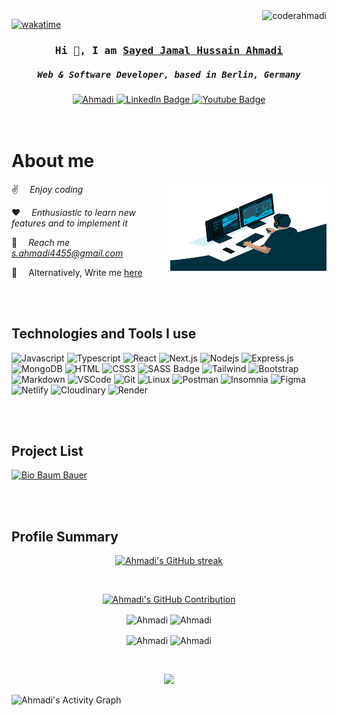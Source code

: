 <a href="https://komarev.com/ghpvc/?username=coderahmadi">
  <img align="right" src="https://komarev.com/ghpvc/?username=coderahmadi&label=Profile%20views&color=0e75b6&style=flat" alt="coderahmadi" />
</a>

[![wakatime](https://wakatime.com/badge/user/018ced95-0edd-4d7e-8687-5aa13fe6ebf0.svg)](https://wakatime.com/@018ced95-0edd-4d7e-8687-5aa13fe6ebf0)

<h3 align="center">
  <samp> Hi 👋, I am <a target="_blank" href="https://coderahmadi.github.io/my-portfolio/">Sayed Jamal Hussain Ahmadi</a> </samp>
</h3>

<h5 align="center">
  <samp>
   <b>Web & Software Developer, based in Berlin, Germany</b>
  </samp>
</h5>
<div id="badges" align="center">
  <a href="https://coderahmadi.github.io/my-portfolio/" target="blank">
     <img src="https://img.shields.io/badge/Portfolio-DC143C?style=for-the-badge&logo=medium&logoColor=white" alt="Ahmadi" />
  </a>
  <a href="https://www.linkedin.com/in/sayed-jamal-h-ahmadi-b358a4159/">
    <img src="https://img.shields.io/badge/LinkedIn-blue?style=for-the-badge&logo=linkedin&logoColor=white" alt="LinkedIn Badge"/>
  </a>
  <a href="https://www.youtube.com/channel/UCabCQPaIIUeKdTW1EqFhIbg">
    <img src="https://img.shields.io/badge/YouTube-red?style=for-the-badge&logo=youtube&logoColor=white" alt="Youtube Badge"/>
  </a>
</div>
<br/>
<br/>
 
<!-- About Section -->
 # About me
 
<p>
 <img align="right" width="250" height="140" src="/assets/programmer.gif" alt="Coding gif" />
 <p> ✌️ &emsp;<em>Enjoy coding</em> <br/></p>
 <p> ❤️ &emsp;<em>Enthusiastic to learn new features and to implement it</em><br/></p>
 <p> 📧 &emsp;<em>Reach me <a href = "mailto:s.ahmadi4455@gmail.com">s.ahmadi4455@gmail.com</a></em><br/></p>
 <p> 💬 &emsp;<emp>Alternatively,&nbsp;Write me <a href="https://coderahmadi.github.io/my-portfolio/#contact">here</a></emp></p>
</p>
<br/>
<br/>

## Technologies and Tools I use

![Javascript](https://img.shields.io/badge/Javascript-F0DB4F?style=for-the-badge&labelColor=black&logo=javascript&logoColor=F0DB4F)
![Typescript](https://img.shields.io/badge/Typescript-007acc?style=for-the-badge&labelColor=black&logo=typescript&logoColor=007acc)
![React](https://img.shields.io/badge/-React-61DBFB?style=for-the-badge&labelColor=black&logo=react&logoColor=61DBFB)
![Next.js](https://img.shields.io/badge/next.js-000000?style=for-the-badge&logo=nextdotjs&logoColor=white)
![Nodejs](https://img.shields.io/badge/Nodejs-3C873A?style=for-the-badge&labelColor=black&logo=node.js&logoColor=3C873A)
![Express.js](https://img.shields.io/badge/Express.js-000000?style=for-the-badge&logo=express&logoColor=white)
![MongoDB](https://img.shields.io/badge/MongoDB-4EA94B?style=for-the-badge&logo=mongodb&logoColor=white)
![HTML](https://img.shields.io/badge/HTML5-E34F26?style=for-the-badge&logo=html5&logoColor=white)
![CSS3](https://img.shields.io/badge/CSS3-1572B6?style=for-the-badge&logo=css3&logoColor=white)
![SASS Badge](https://img.shields.io/badge/Sass-CC6699?style=for-the-badge&logo=sass&logoColor=white)
![Tailwind](https://img.shields.io/badge/Tailwind_CSS-092749?style=for-the-badge&logo=tailwindcss&logoColor=06B6D4&labelColor=000000)
![Bootstrap](https://img.shields.io/badge/Bootstrap-563D7C?style=for-the-badge&logo=bootstrap&logoColor=white)
![Markdown](https://img.shields.io/badge/Markdown-000000?style=for-the-badge&logo=markdown&logoColor=white)
![VSCode](https://img.shields.io/badge/Visual_Studio-0078d7?style=for-the-badge&logo=visual%20studio&logoColor=white)
![Git](https://img.shields.io/badge/Git-F05032?style=for-the-badge&logo=git&logoColor=white)
![Linux](https://img.shields.io/badge/Linux-FCC624?style=for-the-badge&logo=linux&logoColor=black)
![Postman](https://img.shields.io/badge/Postman-FF6C37?style=for-the-badge&logo=postman&logoColor=white)
![Insomnia](https://img.shields.io/badge/Insomnia-black?style=for-the-badge&logo=insomnia&logoColor=5849BE)
![Figma](https://img.shields.io/badge/Figma-%23F24E1E.svg?style=for-the-badge&logo=figma&logoColor=white)
![Netlify](https://img.shields.io/badge/Netlify-%23000000.svg?style=for-the-badge&logo=netlify&logoColor=#00C7B7)
![Cloudinary](https://img.shields.io/badge/Cloudinary-4285F4?style=for-the-badge&logo=cloudinary&logoColor=white)
![Render](https://img.shields.io/badge/Render-239120?style=for-the-badge&logo=render&logoColor=white)

<br/>
<br/>

## Project List

[![Bio Baum Bauer](https://github-readme-stats.vercel.app/api/pin?username=coderahmadi&repo=baum-bauer-frontend&border_color=7F3FBF&bg_color=1B2932&title_color=D3B692&text_color=EEEEEE&icon_color=72B7C0)](https://github.com/coderahmadi/baum-bauer-frontend)


<br/>
<br/>

## Profile Summary

<p align="center">
  <a href="https://github.com/coderahmadi">
    <img src="https://github-readme-streak-stats.herokuapp.com?user=coderahmadi&theme=noctis-minimus&hide_border=true&border_radius=9.5&card_width=446" alt="Ahmadi's GitHub streak"/>
  </a>
</p>

<br/>
<p align="center">
  <a href="https://github.com/coderahmadi">
    <img src="http://github-profile-summary-cards.vercel.app/api/cards/profile-details?username=coderahmadi&theme=noctis_minimus" alt="Ahmadi's GitHub Contribution"/>
  </a>
</p>
<p align="center">
  <img align="center" src="http://github-profile-summary-cards.vercel.app/api/cards/repos-per-language?username=coderahmadi&theme=noctis_minimus" alt="Ahmadi" />
  <img align="center" src="http://github-profile-summary-cards.vercel.app/api/cards/most-commit-language?username=coderahmadi&theme=noctis_minimus" alt="Ahmadi" />
</p>
<p align="center">
  <img align="center" src="http://github-profile-summary-cards.vercel.app/api/cards/stats?username=coderahmadi&theme=noctis_minimus" alt="Ahmadi" />
  <img align="center" src="http://github-profile-summary-cards.vercel.app/api/cards/productive-time?username=coderahmadi&theme=noctis_minimus&utcOffset=8" alt="Ahmadi" />
</p>
<br/>
<p align="center">
  <img src="https://github-readme-activity-graph.vercel.app/graph?username=coderahmadi&theme=noctis_minimus" />
</p>

![Ahmadi's Activity Graph](https://github-readme-activity-graph.vercel.app/graph?username=coderahmadi&bg_color=1B2932&color=72B7C0&line=C5C8CE&point=7F3FBF&area_color=FFFFFF&title_color=D3B692&area=true)


